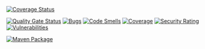 [![Coverage Status](https://coveralls.io/repos/github/shakeelmuhammadyasir/library_management/badge.svg?branch=main)](https://coveralls.io/github/shakeelmuhammadyasir/library_management?branch=main)

[![Quality Gate Status](https://sonarcloud.io/api/project_badges/measure?project=shakeelmuhammadyasir_library_management&metric=alert_status)](https://sonarcloud.io/summary/new_code?id=shakeelmuhammadyasir_library_management)
[![Bugs](https://sonarcloud.io/api/project_badges/measure?project=shakeelmuhammadyasir_library_management&metric=bugs)](https://sonarcloud.io/summary/new_code?id=shakeelmuhammadyasir_library_management)
[![Code Smells](https://sonarcloud.io/api/project_badges/measure?project=shakeelmuhammadyasir_library_management&metric=code_smells)](https://sonarcloud.io/summary/new_code?id=shakeelmuhammadyasir_library_management)
[![Coverage](https://sonarcloud.io/api/project_badges/measure?project=shakeelmuhammadyasir_library_management&metric=coverage)](https://sonarcloud.io/summary/new_code?id=shakeelmuhammadyasir_library_management)
[![Security Rating](https://sonarcloud.io/api/project_badges/measure?project=shakeelmuhammadyasir_library_management&metric=security_rating)](https://sonarcloud.io/summary/new_code?id=shakeelmuhammadyasir_library_management)
[![Vulnerabilities](https://sonarcloud.io/api/project_badges/measure?project=shakeelmuhammadyasir_library_management&metric=vulnerabilities)](https://sonarcloud.io/summary/new_code?id=shakeelmuhammadyasir_library_management)

[![Maven Package](https://github.com/shakeelmuhammadyasir/library_management/actions/workflows/maven-publish.yml/badge.svg)](https://github.com/shakeelmuhammadyasir/library_management/actions/workflows/maven-publish.yml)
